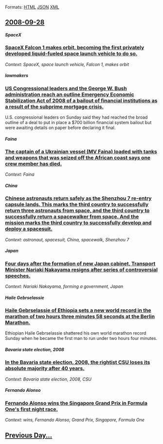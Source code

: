 
Formats: [HTML](2008/09/28/index.html)  [JSON](2008/09/28/index.json)  [XML](2008/09/28/index.xml)  

## [2008-09-28](/news/2008/09/28/index.md)

##### SpaceX
### [ SpaceX Falcon 1 makes orbit, becoming the first privately developed liquid-fueled space launch vehicle to do so. ](/news/2008/09/28/spacex-falcon-1-makes-orbit-becoming-the-first-privately-developed-liquid-fueled-space-launch-vehicle-to-do-so.md)
_Context: SpaceX, space launch vehicle, Falcon 1, makes orbit_

##### lawmakers
### [ US Congressional leaders and the George W. Bush administration reach an outline Emergency Economic Stabilization Act of 2008 of a bailout of financial institutions as a result of the subprime mortgage crisis. ](/news/2008/09/28/us-congressional-leaders-and-the-george-w-bush-administration-reach-an-outline-emergency-economic-stabilization-act-of-2008-of-a-bailout-o.md)
U.S. congressional leaders on Sunday said they had reached the broad outline of a deal to put in place a $700 billion financial system bailout but were awaiting details on paper before declaring it final.

##### Faina
### [ The captain of a Ukrainian vessel (MV Faina) loaded with tanks and weapons that was seized off the African coast says one crew member has died. ](/news/2008/09/28/the-captain-of-a-ukrainian-vessel-mv-faina-loaded-with-tanks-and-weapons-that-was-seized-off-the-african-coast-says-one-crew-member-has-d.md)
_Context: Faina_

##### China
### [ Chinese astronauts return safely as the Shenzhou 7 re-entry capsule lands. This marks the third country to successfully return three astronauts from space, and the third country to successfully return a spacewalker from space. And the mission marks the third country to successfully develop and deploy a spacesuit. ](/news/2008/09/28/chinese-astronauts-return-safely-as-the-shenzhou-7-re-entry-capsule-lands-this-marks-the-third-country-to-successfully-return-three-astron.md)
_Context: astronaut, spacesuit, China, spacewalk, Shenzhou 7_

##### Japan
### [ Four days after the formation of new Japan cabinet, Transport Minister Nariaki Nakayama resigns after series of controversial speeches. ](/news/2008/09/28/four-days-after-the-formation-of-new-japan-cabinet-transport-minister-nariaki-nakayama-resigns-after-series-of-controversial-speeches.md)
_Context: Nariaki Nakayama, forming a government, Japan_

##### Haile Gebrselassie
### [ Haile Gebrselassie of Ethiopia sets a new world record in the marathon of two hours three minutes 58 seconds at the Berlin Marathon. ](/news/2008/09/28/haile-gebrselassie-of-ethiopia-sets-a-new-world-record-in-the-marathon-of-two-hours-three-minutes-58-seconds-at-the-berlin-marathon.md)
Ethiopian Haile Gebrselassie shattered his own world marathon record Sunday when he became the first man to run under two hours four minutes.

##### Bavaria state election, 2008
### [ In the Bavaria state election, 2008, the rightist CSU loses its absolute majority after 40 years. ](/news/2008/09/28/in-the-bavaria-state-election-2008-the-rightist-csu-loses-its-absolute-majority-after-40-years.md)
_Context: Bavaria state election, 2008, CSU_

##### Fernando Alonso
### [ Fernando Alonso wins the Singapore Grand Prix in Formula One's first night race. ](/news/2008/09/28/fernando-alonso-wins-the-singapore-grand-prix-in-formula-one-s-first-night-race.md)
_Context: wins, Fernando Alonso, Grand Prix, Singapore, Formula One_

## [Previous Day...](/news/2008/09/27/index.md)


